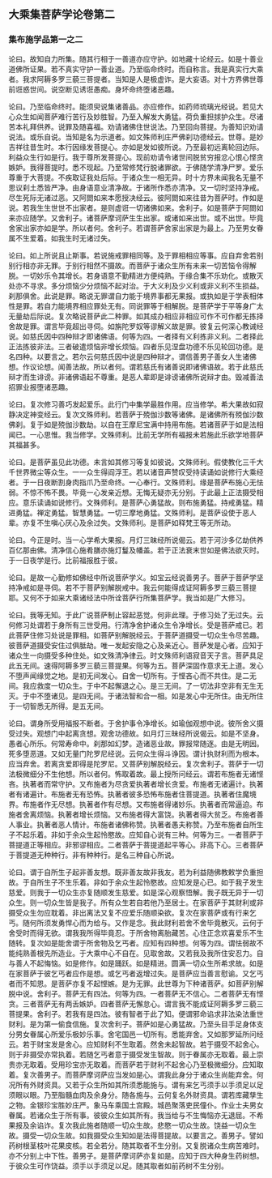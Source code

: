 ## 大乘集菩萨学论卷第二

### 集布施学品第一之二

论曰。故知自力所集。随其行相于一善道亦应守护。如地藏十论经云。如是十善业道佛所证果。若不真实守护一善业道。乃至临命终时。而自称言。我是真实行大乘者。我求阿耨多罗三藐三菩提者。当知是人是极虚诈。是大妄语。对十方界佛世尊前诳惑世间。说空断见诱诳愚痴。身坏命终堕诸恶趣。

论曰。乃至临命终时。能须臾说集诸善品。亦应修作。如药师琉璃光经说。若见大心众生如闻菩萨难行苦行及妙胜智。乃至入解发大勇猛。荷负重担捄护众生。尽诸苦本礼拜供养。说罪及随喜福。劝请诸佛住世说法。乃至回向菩提。为善知识劝请说法。或乐自说。当知是名为示道者。如文殊师利庄严佛刹功德经云。世尊。是妙吉祥往昔生时。本行因缘发菩提心。亦如是发如彼所说。乃至最初远离轮回边际。利益众生行如是行。我于尊所发菩提心。现前劝请令诸世间脱贫穷报忿心恨心悭贪嫉妒。我得菩提时。悉不现起。乃至常修梵行脱诸罪欲。于佛随学清净尸罗。爱乐尊重于大菩提。不疾取证我处后际。于诸众生一相无异。时十方界未闻我名无量不思议刹土悉皆严净。由身语意业清净故。于诸所作悉亦清净。又一切时坚持净戒。尽生死际无诸过恶。又阿閦如来本愿授决经云。彼阿閦如来往昔为菩萨时。作如是说。若我生生世世不出家者。是则虚诳一切诸佛如来。舍利子。如是菩萨于阿閦如来亦应随学。又舍利子。诸菩萨摩诃萨生生出家。或诸如来出世。或不出世。毕竟舍家出家亦如是学。所以者何。舍利子。若谓菩萨舍家出家是为最上。乃至男女眷属不生爱着。如我生时无诸过失。

论曰。如上所说且止斯事。若说施戒罪相同等。及于罪相相应等事。应自弃舍若别别行相亦非无罪。于别行相然不摄故。而菩萨于诸众生所有未来一切苦恼令得解脱。一切妙乐令其增长。若身语意不勤精进方便纯熟。于缘合集不乐劝化。或散灭处亦不寻求。多分烦恼少分烦恼不起对治。于大义利及少义利或非义利不生损益。刹那俱舍。此说是罪。略说无罪谓自力能于境界事都无果报。或执如是于学表相体性是罪。若自力能境界相应罪处无有。同说罪等于相解脱。是菩萨学于平等身广太无量劫后际说。复次略说菩萨此二种罪。如其成办相应非相应可作不可作都无拣择舍故是罪。谓言毕竟超出寻伺。如旃陀罗奴等谬解义故是罪。彼复云何深心教诫经说。如慈氏因中四种辩才即诸佛语。何等为四。一者择有义利拣非义利。二者择此正法拣彼非法。三者破遣烦恼非增长烦恼。四者乐见涅盘功德不乐见轮回功德。是名四种。以要言之。若尔云何慈氏因中说是四种辩才。谓信善男子善女人生诸佛想。作议论想。闻善法故。所以者何。谓若慈氏有诸善说即诸佛语故。若于此慈氏辩才而生诽谤。非诸佛语起不尊重。是恶人辈即是诽谤诸佛所说辩才由。毁减善法招罪业报堕诸恶趣。

论曰。复次修习善巧发起爱乐。此行门中集学最胜作用。应当修学。希大果故如寂静决定神变经云。复次文殊师利。若菩萨于殑伽沙数等诸佛。是诸佛所有殑伽沙数佛刹。复于如是殑伽沙数劫。以自在王摩尼宝满中持用布施。若诸菩萨于如是法相闻已。一心思惟。我当修学。文殊师利。比前无学所有福报未若施此乐欲学地菩萨其福甚多。

论曰。是菩萨虽见此功德。未言如其修习等复如彼说。文殊师利。假使教化三千大千世界微尘等众生。一一众生得阎浮王。若以诸音声赞叹受持读诵如说修行大乘经者。于一日夜断割身肉指爪乃至命终。一心奉行。文殊师利。缘是菩萨布施心无怯弱。不惊不怖不畏。毕竟一心发亲近想。无悔无疑亦无分别。于此最上正法摄受相应。意乐读诵如说修行。文殊师利。是菩萨心勇猛故。则布施勇猛。持戒勇猛。精进勇猛。禅定勇猛。智慧勇猛。一切三摩地勇猛。文殊师利。是菩萨设使于恶人辈。亦复不生嗔心厌心及余过失。文殊师利。是菩萨如释梵王等无所动。

论曰。今正是时。当一心学希大果报。月灯三昧经所说偈云。若于河沙多亿劫供养百亿那由佛。清净信心施肴膳亦施灯鬘及幡盖。若于正法衰末世如是佛法欲灭时。于一日夜学是行。比前福报胜于彼。

论曰。是故一心勤修如佛经中所说菩萨学义。如宝云经说善男子。菩萨于菩萨学坚持净戒如是寻伺。若不于菩萨别解脱戒中。我云何能得成证阿耨多罗三藐三菩提耶。又何不于如来大乘诸经法中所诠菩萨行所集菩萨学。我当如是广大修习。

论曰。我等无知。于此广说菩萨制止容起恶觉。何非此理。于修习处了无过失。云何修习处谓若于身所有三世受用。行清净舍护诸众生令净增长。受是菩萨戒已。若此菩萨住修习处说是罪相。如菩萨别解脱经云。于菩萨道摄受一切众生令尽苦趣。彼菩萨道摄受安住过俱胝劫。唯一发起安隐之心及亲近心。菩萨发是心者。应知于诸众生一向摄受多种住处。如文殊清净律云。时文殊师利语寂音天子言。菩萨具足此五无间。速得阿耨多罗三藐三菩提果。何等为五。菩萨深固作意求无上道。发心不堕声闻缘觉之地。是初无间发心。自舍一切所有。于悭吝心而不共住。是二无间。我应救度一切众生。于中不起懈退之心。是三无间。了一切法非空非有无生无灭。于中不堕诸见。是四无间。于诸法智和合一相。如是发心中无所住。由无所住于一切智悉无所得。是五无间。

论曰。谓身所受用福报不断者。于舍护事令净增长。如瑜伽观想中说。彼所舍义摄受过失。观想门中起离贪想。观舍功德故。如月灯三昧经所说偈云。如是不坚身。愚者心所乐。何常寿命中。刹那如幻梦。造诸恶业故。罪报常随逐。由是无明因。死多堕恶道。又如无量门陀罗尼经说。云何众生得斗诤因。谓计执财利而为根本。应当弃舍。若离贪爱即得是陀罗尼。又菩萨别解脱经云。复次舍利子。菩萨于一切法极微细分不生他想。所以者何。怖取着故。最上授所问经云。谓若布施者无诸悭吝。执著者而常守护。又布施者为尽贪爱执著者增长贪爱。布施者无诸遍计。执著者有诸遍计。布施者无有恐怖。执著者彼多恐怖布施者住菩提道。执著者住魔境界。布施者作无尽想。执著者作有尽想。又布施者得诸妙乐。执著者而常逼迫。布施者舍离烦恼。执著者增长烦恼。又布施者得大富饶。执著者得大贫乏。布施者善人事业。执著者恶人情计。布施者诸佛称赞。执著者愚夫称赞。乃至布施者自所生子不起乐着。非如于余众生起怜愍故。应知自心说有三种。何等为三。一者菩萨于菩提道正等相应。非邪谬相应。二者菩萨于菩提道起平等心。非高下心。三者菩萨于菩提道无种种行。非有种种行。是名三种自心所说。

论曰。谓于自所生子起非善友想。既非善友故非我友。若为利益随佛教敕学负重担故。于自所生子不生乐着。非如于余众生起怜愍故。应知发是心已。如于我子发生慈爱。则我于一切众生亦复随顺发生慈爱。如是深心观察悟解。我子既无异于一切众生。则一切众生皆是我子。所有众生若自若他乃至居士。在家菩萨于其财利或非摄受众生勿应耽着。非出离法又复不应爱乐随顺染欲。复次在家菩萨或有行来乞丐。随何所须发勇悍心而为给与。又作是念。我此财利若舍不舍毕竟散灭。云何于舍受时而得无欲。谓我我所得毕竟忍。于所舍物离胎藏苦。心住正念欢喜爱乐不生随转。复次如是能舍谓于所舍物及乞丐者。应知有四种想。何等为四。谓怯弱故不能纯熟善根先所造业。于大乘中心不自在。见取舍故。又若我及我所住安忍力。自与善人不起悔恼。如是修作。如是踊跃。如是精进。圆满一切众生所希求故。如是在家菩萨于彼乞丐者应作是想。或乞丐者返增过失。是菩萨应当善言慰谕。又乞丐者而不知恩。是菩萨亦复不起悭嫉。是为无罪。此世尊为下种诸菩萨。如菩萨别解脱中说。舍利子。菩萨无有四法。何等为四。一者菩萨无不信心。二者菩萨无有悭贪。三者菩萨无有两舌嫉妒。四者菩萨无懈怠心。谓言我不能成证阿耨多罗三藐三菩提果。舍利子。若我有是四法。彼有智者于此了知。便谓邪命谄求非法染法重世财利。是为第一偷食信施。复次舍利子。菩萨如是心勇猛故。乃至头目手足身体支分男女眷属心所爱乐极妙乐事。舍宅国邑一切所有。悉能弃舍。又如那罗延所问经云。若于财宝发是舍心。应知财利不生取着。然舍未起智故。若于摄受不起舍心。则于非摄受亦常执着。若随乞丐者意于摄受发生智故。则于眷属亦无取着。最上崇贵亦无取着。受用珍宝亦无取着。而菩萨若于财利不起舍心乃至极微细分。应知取着。复次善男子。而菩萨摩诃萨应当发如是心。谓我此身分于诸众生尚能弃舍。何况所有外财资具。又若于众生所如其所须悉能施与。谓有来乞丐须手以手须足以足须眼以眼。乃至脂髓血肉及余身分。随各施与。云何复名外财资具。谓若库藏孳生之物。金银珍宝胜妙庄严。象马车乘国土宫殿。城邑聚落吏民僮仆。作业士夫男女眷属。若诸众生于所有事。彼彼众生如其所有。我当给与不生悔恼亦无退屈。不希果报及余谄诈。复次我此施者随顺一切众生故。悲愍一切众生故。饶益一切众生故。摄受一切众生故。如我摄受众生知如是法得菩提故。以要言之。善男子。譬如药树根茎枝叶花果皮核。若全若分。随其取者不生分别。又复脱诸众生病苦难时。亦不分别上中下性。善男子。是菩萨摩诃萨亦复如是。应知于四大种身生药树想。于彼众生可作饶益。须手以手须足以足。随其取者如前药树不生分别。